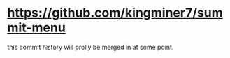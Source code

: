 # https://github.com/kingminer7/summit-menu

this commit history will prolly be merged in at some point

